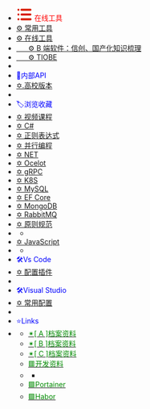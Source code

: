 -  <span style='color:Red'><img src="wwwroot/images/MR.svg" alt="" style="margin-bottom:-4px" />&nbsp;在线工具</span>
-  [⚙ 常用工具](v2.0.0)
-  [⚙ 在线工具](e1.0.0)
-  [&nbsp;&nbsp;&nbsp;&nbsp;&nbsp; ⚙ B 端软件：信创、国产化知识梳理](https://mp.weixin.qq.com/s?__biz=MzAwNTMxMzg1MA==&mid=2654097022&idx=1&sn=5edf10c0c7c232af30f21ccb4e4503d4&chksm=80d86a2bb7afe33d52f4273098d4657228c93d26fbb532da4a0696ade16216090ac92ea36eff&mpshare=1&scene=23&srcid=0711B1bxOWazt4NsMGxtI4il&sharer_sharetime=1689067636631&sharer_shareid=a6c83a6b87e114417312bf85e473adcb#rd)
-  [&nbsp;&nbsp;&nbsp;&nbsp;&nbsp; ⚙ TIOBE](https://www.tiobe.com/tiobe-index/)
-  
-  <span style='color:Blue'>📗内部API</span>
-  [✡.高校版本](h1.0.0)
-  
-  <span style='color:Blue'>🏷浏览收藏</span>
-  [✡ 视频课程](e5.0.0)
-  [✡ C#](e4.0.0)
-  [✡ 正则表达式](z1.0.0)
-  [✡ 并行编程](e3.0.0)
-  [✡ NET](e2.0.0)
-  [✡ Ocelot](o1.0.0)
-  [✡ gRPC](r1.0.0)
-  [✡ K8S](k1.0.0)
-  [✡ MySQL](m1.0.0)
-  [✡ EF Core](e7.0.0)
-  [✡ MongoDB](e8.0.0)
-  [✡ RabbitMQ](e9.0.0)
-  [✡ 原则规范](e6.0.0)
-  -
-  [✡ JavaScript](e10.0.0)
-  -
-  <span style='color:Blue'>🛠Vs Code</span>
-  [✡ 配置插件](vs1.0.0)
-  
-  <span style='color:Blue'>🛠Visual Studio</span>
-  [✡ 常用配置](vs2.0.0)
-  
-  <span style='color:Blue'>⭐Links</span>
-  - [<span style='color:#008B00'>✴[ A ]档案资料</span>](https://www.processon.com/mindmap/600fdb0a1e0853507b2dbcd9 ':target=_blank')
   - [<span style='color:#008B00'>✴[ B ]档案资料</span>](https://www.processon.com/mindmap/67a47f5a21b30519756c8fe4 ':target=_blank')
   - [<span style='color:#008B00'>✴[ C ]档案资料</span>](https://www.processon.com/mindmap/600fdb0a1e0853507b2dbcd9 ':target=_blank')
   - [<span style='color:#008B00'>🟥开发资料</span>](https://www.processon.com/mindmap/600fdafb7d9c085b8d60d45b ':target=_blank')
   - -
   - [<span style='color:#008B00'>🟩Portainer</span>](http://oa.pm2.com.cn:9000 ':target=_blank')
   - [<span style='color:#008B00'>🟩Habor</span>](http://oa.pm2.com.cn:8087 ':target=_blank')


